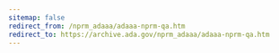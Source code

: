 ```yaml
---
sitemap: false 
redirect_from: /nprm_adaaa/adaaa-nprm-qa.htm 
redirect_to: https://archive.ada.gov/nprm_adaaa/adaaa-nprm-qa.htm 
---
```

